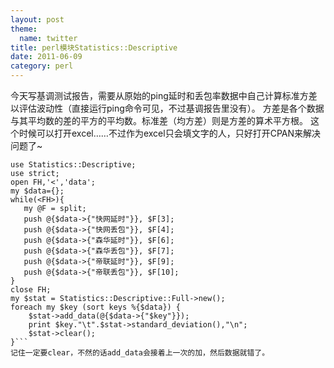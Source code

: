 ```yaml
---
layout: post
theme:
  name: twitter
title: perl模块Statistics::Descriptive
date: 2011-06-09
category: perl
---
```


今天写基调测试报告，需要从原始的ping延时和丢包率数据中自己计算标准方差以评估波动性（直接运行ping命令可见，不过基调报告里没有）。
方差是各个数据与其平均数的差的平方的平均数。标准差（均方差）则是方差的算术平方根。
这个时候可以打开excel……不过作为excel只会填文字的人，只好打开CPAN来解决问题了~
```perl#!/usr/bin/perl -w
use Statistics::Descriptive;
use strict;
open FH,'<','data';
my $data={};
while(<FH>){
   my @F = split;
   push @{$data->{"快网延时"}}, $F[3];
   push @{$data->{"快网丢包"}}, $F[4];
   push @{$data->{"森华延时"}}, $F[6];
   push @{$data->{"森华丢包"}}, $F[7];
   push @{$data->{"帝联延时"}}, $F[9];
   push @{$data->{"帝联丢包"}}, $F[10];
}
close FH;
my $stat = Statistics::Descriptive::Full->new();
foreach my $key (sort keys %{$data}) {
    $stat->add_data(@{$data->{"$key"}});
    print $key."\t".$stat->standard_deviation(),"\n";
    $stat->clear();
}```
记住一定要clear，不然的话add_data会接着上一次的加，然后数据就错了。
